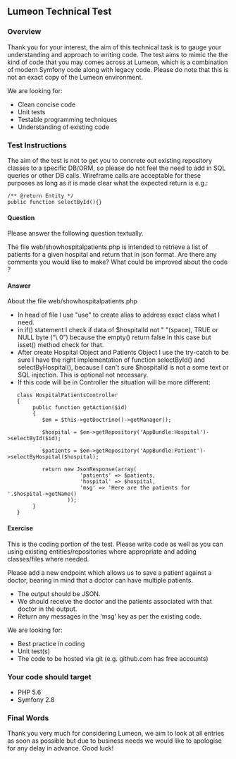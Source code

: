 ## Lumeon Technical Test


### Overview

Thank you for your interest, the aim of this technical task is to gauge your understanding and approach to writing code. The test aims to mimic the the kind of code that you may comes across at Lumeon, which is a combination of modern Symfony code along with legacy code. Please do note that this is not an exact copy of the Lumeon environment.

We are looking for:

- Clean concise code
- Unit tests
- Testable programming techniques
- Understanding of existing code

### Test Instructions

The aim of the test is not to get you to concrete out existing repository classes to a specific DB/ORM, so please do not feel the need to add in SQL queries or other DB calls. Wireframe calls are acceptable for these purposes as long as it is made clear what the expected return is e.g.:
```
/** @return Entity */
public function selectById(){}
```

#### Question
Please answer the following question textually.

The file web/showhospitalpatients.php is intended to retrieve a list of patients for a given hospital and return that in json format. Are there any comments you would like to make? What could be improved about the code ?

#### Answer
About the file web/showhospitalpatients.php 
- In head of file I use "use" to create alias to address exact class what I need.
- in if() statement I check if data of $hospitalId not " "(space), TRUE or NULL byte (“\ 0”) because the empty() return false in this case but isset() method check for that.
- After create Hospital Object and Patients Object I use the try-catch to be sure I have the right implementation of function selectById() and selectByHospital(), because I can't sure $hospitalId is not a some text or SQL injection. This is optional not necessary. 
- If this code will be in Controller the situation will be more different:
```
   class HospitalPatientsController
   {
        public function getAction($id)
        {
           $em = $this->getDoctrine()->getManager();
           
           $hospital = $em->getRepository('AppBundle:Hospital')->selectById($id);
           
           $patients = $em->getRepository('AppBundle:Patient')->selectByHospital($hospital);
           
           return new JsonResponse(array(
                       'patients' => $patients,
                       'hospital' => $hospital,
                       'msg' => 'Here are the patients for '.$hospital->getName()
                   ));
        }
   }
```



#### Exercise

This is the coding portion of the test. Please write code as well as you can using existing entities/repositories where appropriate and adding classes/files where needed.

Please add a new endpoint which allows us to save a patient against a doctor, bearing in mind that a doctor can have multiple patients.
- The output should be JSON.
- We should receive the doctor and the patients associated with that doctor in the output.
- Return any messages in the 'msg' key as per the existing code. 

We are looking for:

- Best practice in coding
- Unit test(s)
- The code to be hosted via git (e.g. github.com has free accounts)

### Your code should target

- PHP 5.6
- Symfony 2.8

### Final Words
Thank you very much for considering Lumeon, we aim to look at all entries as soon as possible but due to business needs we would like to apologise for any delay in advance. Good luck!